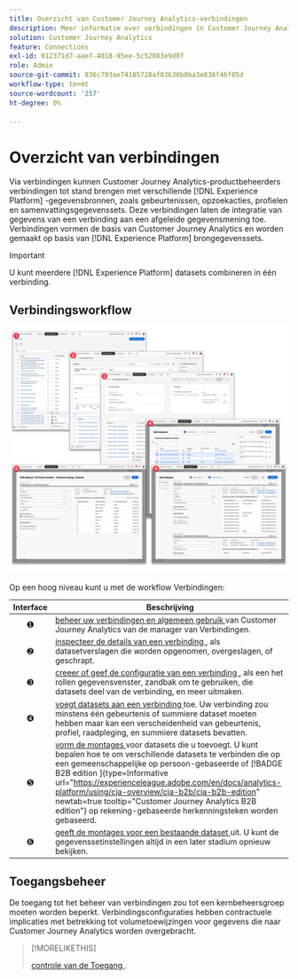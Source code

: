 ```yaml
---
title: Overzicht van Customer Journey Analytics-verbindingen
description: Meer informatie over verbindingen in Customer Journey Analytics.
solution: Customer Journey Analytics
feature: Connections
exl-id: 012371d7-aaef-4018-95ee-5c52083e9d8f
role: Admin
source-git-commit: 836c793ae74185728af03636b0ba3e838f46f05d
workflow-type: tm+mt
source-wordcount: '257'
ht-degree: 0%

---
```


# Overzicht van verbindingen

Via verbindingen kunnen Customer Journey Analytics-productbeheerders verbindingen tot stand brengen met verschillende [!DNL  Experience Platform] -gegevensbronnen, zoals gebeurtenissen, opzoekacties, profielen en samenvattingsgegevenssets. Deze verbindingen laten de integratie van gegevens van een verbinding aan een afgeleide gegevensmening toe. Verbindingen vormen de basis van Customer Journey Analytics en worden gemaakt op basis van [!DNL Experience Platform] brongegevenssets.

>[!IMPORTANT]
>
>U kunt meerdere [!DNL Experience Platform] datasets combineren in één verbinding.


## Verbindingsworkflow

![ het werkschema van Verbindingen ](assets/connection-workflow.png)

<!-- Outdated interface 

>[!BEGINSHADEBOX]

See ![VideoCheckedOut](/help/assets/icons/VideoCheckedOut.svg) [Configuring connections](https://video.tv.adobe.com/v/35111/?quality=12&learn=on){target="_blank"} for a demo video.

>[!ENDSHADEBOX]

-->

Op een hoog niveau kunt u met de workflow Verbindingen:

| Interface | Beschrijving |
|:---:|---|
| ➊ | [ beheer uw verbindingen en algemeen gebruik ](manage-connections.md) van Customer Journey Analytics van de manager van Verbindingen. |
| ➋ | [ inspecteer de details van een verbinding ](manage-connections.md#connection-details), als datasetverslagen die worden opgenomen, overgeslagen, of geschrapt. |
| ➌ | [ creeer of geef de configuratie van een verbinding ](create-connection.md#create-or-edit-a-connection), als een het rollen gegevensvenster, zandbak om te gebruiken, die datasets deel van de verbinding, en meer uitmaken. |
| ➍ | [ voegt datasets aan een verbinding ](create-connection.md#add-datasets) toe. Uw verbinding zou minstens één gebeurtenis of summiere dataset moeten hebben maar kan een verscheidenheid van gebeurtenis, profiel, raadpleging, en summiere datasets bevatten. |
| ➎ | [ vorm de montages ](create-connection.md#dataset-settings) voor datasets die u toevoegt. U kunt bepalen hoe te om verschillende datasets te verbinden die op een gemeenschappelijke op persoon-gebaseerde of [!BADGE  B2B edition ]{type=Informative url="https://experienceleague.adobe.com/en/docs/analytics-platform/using/cja-overview/cja-b2b/cja-b2b-edition" newtab=true tooltip="Customer Journey Analytics B2B edition"} op rekening-gebaseerde herkenningsteken worden gebaseerd. |
| ➏ | [ geeft de montages voor een bestaande dataset ](create-connection.md#edit-a-dataset) uit. U kunt de gegevenssetinstellingen altijd in een later stadium opnieuw bekijken. |



## Toegangsbeheer

De toegang tot het beheer van verbindingen zou tot een kernbeheersgroep moeten worden beperkt. Verbindingsconfiguraties hebben contractuele implicaties met betrekking tot volumetoewijzingen voor gegevens die naar Customer Journey Analytics worden overgebracht.

>[!MORELIKETHIS]
>
>[ controle van de Toegang ](/help/technotes/access-control.md).

